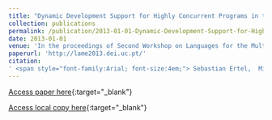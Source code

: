 ```yaml
---
title: "Dynamic Development Support for Highly Concurrent Programs in the Ohua Data Flow Engine"
collection: publications
permalink: /publication/2013-01-01-Dynamic-Development-Support-for-Highly-Concurrent-Programs-in-the-Ohua-Data-Flow-Engine
date: 2013-01-01
venue: 'In the proceedings of Second Workshop on Languages for the Multicore Era (Co-located with ECOOP&apos;13)'
paperurl: 'http://lame2013.dei.uc.pt/'
citation:
' <span style="font-family:Arial; font-size:4em;"> Sebastian Ertel,  Michael Beckerle, &quot;Dynamic Development Support for Highly Concurrent Programs in the Ohua Data Flow Engine.&quot; In the proceedings of Second Workshop on Languages for the Multicore Era (Co-located with ECOOP&amp;apos;13), 2013.'</span>
---
```

[Access paper here](http://lame2013.dei.uc.pt/){:target="_blank"}

[Access local copy here](updates_lame_2013.pdf){:target="_blank"}
